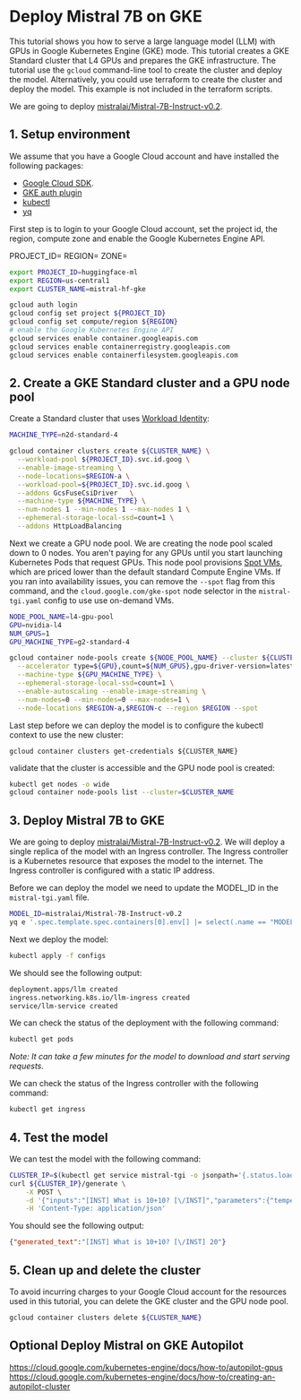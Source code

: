 # Deploy Mistral 7B on GKE 

This tutorial shows you how to serve a large language model (LLM) with GPUs in Google Kubernetes Engine (GKE) mode. This tutorial creates a GKE Standard cluster that L4 GPUs and prepares the GKE infrastructure. The tutorial use the `gcloud` command-line tool to create the cluster and deploy the model. Alternatively, you could use terraform to create the cluster and deploy the model. This example is not included in the terraform scripts.

We are going to deploy [mistralai/Mistral-7B-Instruct-v0.2](https://huggingface.co/mistralai/Mistral-7B-Instruct-v0.2). 

## 1. Setup environment

We assume that you have a Google Cloud account and have installed the following packages: 
* [Google Cloud SDK](https://cloud.google.com/sdk/docs/install). 
* [GKE auth plugin](https://cloud.google.com/blog/products/containers-kubernetes/kubectl-auth-changes-in-gke?hl=en)
* [kubectl](https://kubernetes.io/docs/tasks/tools/)
* [yq](https://github.com/mikefarah/yq?tab=readme-ov-file#install)

First step is to login to your Google Cloud account, set the project id, the region, compute zone and enable the Google Kubernetes Engine API. 

PROJECT_ID=<project-id>
REGION=<region>
ZONE=<zone>

```bash
export PROJECT_ID=huggingface-ml
export REGION=us-central1
export CLUSTER_NAME=mistral-hf-gke

gcloud auth login
gcloud config set project ${PROJECT_ID}
gcloud config set compute/region ${REGION}
# enable the Google Kubernetes Engine API
gcloud services enable container.googleapis.com
gcloud services enable containerregistry.googleapis.com
gcloud services enable containerfilesystem.googleapis.com
```


## 2. Create a GKE Standard cluster and a GPU node pool

Create a Standard cluster that uses [Workload Identity](https://cloud.google.com/kubernetes-engine/docs/how-to/workload-identity):

```bash
MACHINE_TYPE=n2d-standard-4

gcloud container clusters create ${CLUSTER_NAME} \
  --workload-pool ${PROJECT_ID}.svc.id.goog \
  --enable-image-streaming \
  --node-locations=$REGION-a \
  --workload-pool=${PROJECT_ID}.svc.id.goog \
  --addons GcsFuseCsiDriver   \
  --machine-type ${MACHINE_TYPE} \
  --num-nodes 1 --min-nodes 1 --max-nodes 1 \
  --ephemeral-storage-local-ssd=count=1 \
  --addons HttpLoadBalancing
```

Next we create a GPU node pool. We are creating the node pool scaled down to 0 nodes. You aren't paying for any GPUs until you start launching Kubernetes Pods that request GPUs. This node pool provisions [Spot VMs](https://cloud.google.com/kubernetes-engine/docs/how-to/spot-vms), which are priced lower than the default standard Compute Engine VMs. If you ran into availability issues, you can remove the `--spot` flag from this command, and the `cloud.google.com/gke-spot` node selector in the `mistral-tgi.yaml` config to use use on-demand VMs.

```bash
NODE_POOL_NAME=l4-gpu-pool
GPU=nvidia-l4
NUM_GPUS=1
GPU_MACHINE_TYPE=g2-standard-4

gcloud container node-pools create ${NODE_POOL_NAME} --cluster ${CLUSTER_NAME} \
  --accelerator type=${GPU},count=${NUM_GPUS},gpu-driver-version=latest \
  --machine-type ${GPU_MACHINE_TYPE} \
  --ephemeral-storage-local-ssd=count=1 \
  --enable-autoscaling --enable-image-streaming \
  --num-nodes=0 --min-nodes=0 --max-nodes=1 \
  --node-locations $REGION-a,$REGION-c --region $REGION --spot
```

Last step before we can deploy the model is to configure the kubectl context to use the new cluster:

``` 
gcloud container clusters get-credentials ${CLUSTER_NAME}
```

validate that the cluster is accessible and the GPU node pool is created:

```bash
kubectl get nodes -o wide
gcloud container node-pools list --cluster=$CLUSTER_NAME
```

## 3. Deploy Mistral 7B to GKE

We are going to deploy [mistralai/Mistral-7B-Instruct-v0.2](https://huggingface.co/mistralai/Mistral-7B-Instruct-v0.2). We will deploy a single replica of the model with an Ingress controller. The Ingress controller is a Kubernetes resource that exposes the model to the internet. The Ingress controller is configured with a static IP address. 

Before we can deploy the model we need to update the MODEL_ID in the `mistral-tgi.yaml` file. 

```bash
MODEL_ID=mistralai/Mistral-7B-Instruct-v0.2
yq e '.spec.template.spec.containers[0].env[] |= select(.name == "MODEL_ID").value = "'${MODEL_ID}'"' -i configs/deployment.yaml
```

Next we deploy the model:

```bash
kubectl apply -f configs
```

We should see the following output:

```bash
deployment.apps/llm created
ingress.networking.k8s.io/llm-ingress created
service/llm-service created
```

We can check the status of the deployment with the following command:

```bash
kubectl get pods
```

_Note: It can take a few minutes for the model to download and start serving requests._

We can check the status of the Ingress controller with the following command:

```bash
kubectl get ingress
```


## 4. Test the model

We can test the model with the following command:

```bash
CLUSTER_IP=$(kubectl get service mistral-tgi -o jsonpath='{.status.loadBalancer.ingress[0].ip}')
curl ${CLUSTER_IP}/generate \
    -X POST \
    -d '{"inputs":"[INST] What is 10+10? [\/INST]","parameters":{"temperature":0.2, "top_p": 0.95, "max_new_tokens": 256}}' \
    -H 'Content-Type: application/json'
```
You should see the following output:

```json
{"generated_text":"[INST] What is 10+10? [\/INST] 20"}
```


## 5. Clean up and delete the cluster

To avoid incurring charges to your Google Cloud account for the resources used in this tutorial, you can delete the GKE cluster and the GPU node pool.

```bash
gcloud container clusters delete ${CLUSTER_NAME}
```


## Optional Deploy Mistral on GKE Autopilot

https://cloud.google.com/kubernetes-engine/docs/how-to/autopilot-gpus
https://cloud.google.com/kubernetes-engine/docs/how-to/creating-an-autopilot-cluster
